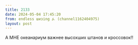 ```yaml
---
title: 2133
date: 2024-05-04 17:45:20
from: endless шизing ⍼ (channel1162404975)
layout: post
---
```


А МНЕ океанариум важнее высохших штанов и кроссовок!!
